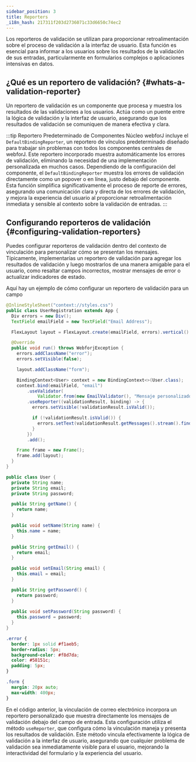 ```yaml
---
sidebar_position: 3
title: Reporters
_i18n_hash: 217311f203d2736071c33d6650c74ec2
---
```

Los reporteros de validación se utilizan para proporcionar retroalimentación sobre el proceso de validación a la interfaz de usuario. Esta función es esencial para informar a los usuarios sobre los resultados de la validación de sus entradas, particularmente en formularios complejos o aplicaciones intensivas en datos.

## ¿Qué es un reportero de validación? {#whats-a-validation-reporter}

Un reportero de validación es un componente que procesa y muestra los resultados de las validaciones a los usuarios. Actúa como un puente entre la lógica de validación y la interfaz de usuario, asegurando que los resultados de validación se comuniquen de manera efectiva y clara.

:::tip Reportero Predeterminado de Componentes Núcleo
webforJ incluye el `DefaultBindingReporter`, un reportero de vínculos predeterminado diseñado para trabajar sin problemas con todos los componentes centrales de webforJ. Este reportero incorporado muestra automáticamente los errores de validación, eliminando la necesidad de una implementación personalizada en muchos casos. Dependiendo de la configuración del componente, el `DefaultBindingReporter` muestra los errores de validación directamente como un popover o en línea, justo debajo del componente. Esta función simplifica significativamente el proceso de reporte de errores, asegurando una comunicación clara y directa de los errores de validación, y mejora la experiencia del usuario al proporcionar retroalimentación inmediata y sensible al contexto sobre la validación de entradas.
:::

## Configurando reporteros de validación {#configuring-validation-reporters}

Puedes configurar reporteros de validación dentro del contexto de vinculación para personalizar cómo se presentan los mensajes. Típicamente, implementarías un reportero de validación para agregar los resultados de validación y luego mostrarlos de una manera amigable para el usuario, como resaltar campos incorrectos, mostrar mensajes de error o actualizar indicadores de estado.

Aquí hay un ejemplo de cómo configurar un reportero de validación para un campo

<Tabs>
<TabItem value="UserRegistration" label="UserRegistration.java">

```java showLineNumbers
@InlineStyleSheet("context://styles.css")
public class UserRegistration extends App {
  Div errors = new Div();
  TextField emailField = new TextField("Email Address");

  FlexLayout layout = FlexLayout.create(emailField, errors).vertical().build();

  @Override
  public void run() throws WebforjException {
    errors.addClassName("error");
    errors.setVisible(false);

    layout.addClassName("form");

    BindingContext<User> context = new BindingContext<>(User.class);
    context.bind(emailField, "email")
        .useValidator(
            Validator.from(new EmailValidator(), "Mensaje personalizado para dirección de correo electrónico no válida"))
        .useReporter((validationResult, binding) -> {
          errors.setVisible(!validationResult.isValid());

          if (!validationResult.isValid()) {
            errors.setText(validationResult.getMessages().stream().findFirst().orElse(""));
          }
        })
        .add();

    Frame frame = new Frame();
    frame.add(layout);
  }
}
```

</TabItem>
<TabItem value="User" label="User.java">

```java showLineNumbers
public class User {
  private String name;
  private String email;
  private String password;

  public String getName() {
    return name;
  }

  public void setName(String name) {
    this.name = name;
  }

  public String getEmail() {
    return email;
  }

  public void setEmail(String email) {
    this.email = email;
  }

  public String getPassword() {
    return password;
  }
  
  public void setPassword(String password) {
    this.password = password;
  }
}
```

</TabItem>
<TabItem value="styles" label="styles.css">

```css showLineNumbers
.error {
  border: 1px solid #f1aeb5;
  border-radius: 5px;
  background-color: #f8d7da;
  color: #58151c;
  padding: 5px;
}

.form {
  margin: 20px auto;
  max-width: 400px;
}
```

</TabItem>
</Tabs>

En el código anterior, la vinculación de correo electrónico incorpora un reportero personalizado que muestra directamente los mensajes de validación debajo del campo de entrada. Esta configuración utiliza el método `useReporter`, que configura cómo la vinculación maneja y presenta los resultados de validación. Este método vincula efectivamente la lógica de validación a la interfaz de usuario, asegurando que cualquier problema de validación sea inmediatamente visible para el usuario, mejorando la interactividad del formulario y la experiencia del usuario.

